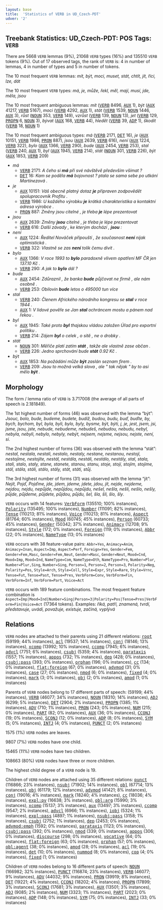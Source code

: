 ```yaml
---
layout: base
title:  'Statistics of VERB in UD_Czech-PDT'
udver: '2'
---
```


## Treebank Statistics: UD_Czech-PDT: POS Tags: `VERB`

There are 5668 `VERB` lemmas (9%), 21068 `VERB` types (16%) and 135510 `VERB` tokens (9%).
Out of 17 observed tags, the rank of `VERB` is: 4 in number of lemmas, 4 in number of types and 5 in number of tokens.

The 10 most frequent `VERB` lemmas: <em>mít, být, moci, muset, stát, chtít, jít, říci, lze, dát</em>

The 10 most frequent `VERB` types:  <em>má, je, může, řekl, měl, mají, musí, jde, měla, jsou</em>

The 10 most frequent ambiguous lemmas: <em>mít</em> (<tt><a href="cs_pdt-pos-VERB.html">VERB</a></tt> 8496, <tt><a href="cs_pdt-pos-AUX.html">AUX</a></tt> 1), <em>být</em> (<tt><a href="cs_pdt-pos-AUX.html">AUX</a></tt> 41217, <tt><a href="cs_pdt-pos-VERB.html">VERB</a></tt> 5167), <em>moci</em> (<tt><a href="cs_pdt-pos-VERB.html">VERB</a></tt> 4292, <tt><a href="cs_pdt-pos-AUX.html">AUX</a></tt> 1), <em>stát</em> (<tt><a href="cs_pdt-pos-VERB.html">VERB</a></tt> 1539, <tt><a href="cs_pdt-pos-NOUN.html">NOUN</a></tt> 1446, <tt><a href="cs_pdt-pos-AUX.html">AUX</a></tt> 3), <em>růst</em> (<tt><a href="cs_pdt-pos-NOUN.html">NOUN</a></tt> 353, <tt><a href="cs_pdt-pos-VERB.html">VERB</a></tt> 149), <em>vzrůst</em> (<tt><a href="cs_pdt-pos-VERB.html">VERB</a></tt> 139, <tt><a href="cs_pdt-pos-NOUN.html">NOUN</a></tt> 13), <em>jet</em> (<tt><a href="cs_pdt-pos-VERB.html">VERB</a></tt> 129, <tt><a href="cs_pdt-pos-PROPN.html">PROPN</a></tt> 6, <tt><a href="cs_pdt-pos-NOUN.html">NOUN</a></tt> 3), <em>bývat</em> (<tt><a href="cs_pdt-pos-AUX.html">AUX</a></tt> 168, <tt><a href="cs_pdt-pos-VERB.html">VERB</a></tt> 44), <em>hledět</em> (<tt><a href="cs_pdt-pos-VERB.html">VERB</a></tt> 39, <tt><a href="cs_pdt-pos-ADP.html">ADP</a></tt> 1), <em>škodit</em> (<tt><a href="cs_pdt-pos-VERB.html">VERB</a></tt> 18, <tt><a href="cs_pdt-pos-NOUN.html">NOUN</a></tt> 1)

The 10 most frequent ambiguous types:  <em>má</em> (<tt><a href="cs_pdt-pos-VERB.html">VERB</a></tt> 2171, <tt><a href="cs_pdt-pos-DET.html">DET</a></tt> 16), <em>je</em> (<tt><a href="cs_pdt-pos-AUX.html">AUX</a></tt> 10151, <tt><a href="cs_pdt-pos-VERB.html">VERB</a></tt> 1986, <tt><a href="cs_pdt-pos-PRON.html">PRON</a></tt> 887), <em>jsou</em> (<tt><a href="cs_pdt-pos-AUX.html">AUX</a></tt> 2639, <tt><a href="cs_pdt-pos-VERB.html">VERB</a></tt> 616), <em>není</em> (<tt><a href="cs_pdt-pos-AUX.html">AUX</a></tt> 1224, <tt><a href="cs_pdt-pos-VERB.html">VERB</a></tt> 322), <em>bylo</em> (<tt><a href="cs_pdt-pos-AUX.html">AUX</a></tt> 1366, <tt><a href="cs_pdt-pos-VERB.html">VERB</a></tt> 290), <em>bude</em> (<tt><a href="cs_pdt-pos-AUX.html">AUX</a></tt> 2454, <tt><a href="cs_pdt-pos-VERB.html">VERB</a></tt> 253), <em>stal</em> (<tt><a href="cs_pdt-pos-VERB.html">VERB</a></tt> 240, <tt><a href="cs_pdt-pos-AUX.html">AUX</a></tt> 1), <em>byl</em> (<tt><a href="cs_pdt-pos-AUX.html">AUX</a></tt> 1945, <tt><a href="cs_pdt-pos-VERB.html">VERB</a></tt> 214), <em>stát</em> (<tt><a href="cs_pdt-pos-NOUN.html">NOUN</a></tt> 301, <tt><a href="cs_pdt-pos-VERB.html">VERB</a></tt> 226), <em>být</em> (<tt><a href="cs_pdt-pos-AUX.html">AUX</a></tt> 1853, <tt><a href="cs_pdt-pos-VERB.html">VERB</a></tt> 209)


* <em>má</em>
  * <tt><a href="cs_pdt-pos-VERB.html">VERB</a></tt> 2171: <em>A čeho si <b>má</b> při své návštěvě především všímat ?</em>
  * <tt><a href="cs_pdt-pos-DET.html">DET</a></tt> 16: <em>Kam se poděla <b>má</b> bojovnost ? ptala se sama sebe po utkání Martinezová .</em>
* <em>je</em>
  * <tt><a href="cs_pdt-pos-AUX.html">AUX</a></tt> 10151: <em>Váš obecně platný dotaz <b>je</b> připraven zodpovědět spolupracovník Profitu .</em>
  * <tt><a href="cs_pdt-pos-VERB.html">VERB</a></tt> 1986: <em>U každého výrobku <b>je</b> krátká charakteristika a kontaktní adresa výrobce .</em>
  * <tt><a href="cs_pdt-pos-PRON.html">PRON</a></tt> 887: <em>Změny jsou citelné , je třeba <b>je</b> lépe prezentovat</em>
* <em>jsou</em>
  * <tt><a href="cs_pdt-pos-AUX.html">AUX</a></tt> 2639: <em>Změny <b>jsou</b> citelné , je třeba je lépe prezentovat</em>
  * <tt><a href="cs_pdt-pos-VERB.html">VERB</a></tt> 616: <em>Další závady , ke kterým dochází , <b>jsou</b> :</em>
* <em>není</em>
  * <tt><a href="cs_pdt-pos-AUX.html">AUX</a></tt> 1224: <em>Ředitel Nováček připouští , že současnost <b>není</b> nijak optimistická .</em>
  * <tt><a href="cs_pdt-pos-VERB.html">VERB</a></tt> 322: <em>Vlastně se zas <b>není</b> tolik čemu divit .</em>
* <em>bylo</em>
  * <tt><a href="cs_pdt-pos-AUX.html">AUX</a></tt> 1366: <em>V roce 1993 to <b>bylo</b> paradoxně vlivem opatření MF ČR jen 137.10 Kč .</em>
  * <tt><a href="cs_pdt-pos-VERB.html">VERB</a></tt> 290: <em>A jak to <b>bylo</b> dál ?</em>
* <em>bude</em>
  * <tt><a href="cs_pdt-pos-AUX.html">AUX</a></tt> 2454: <em>Zdůraznil , že banka <b>bude</b> půjčovat ne firmě , ale nám osobně .</em>
  * <tt><a href="cs_pdt-pos-VERB.html">VERB</a></tt> 253: <em>Obilovin <b>bude</b> letos o 495000 tun více</em>
* <em>stal</em>
  * <tt><a href="cs_pdt-pos-VERB.html">VERB</a></tt> 240: <em>Členem Afrického národního kongresu se <b>stal</b> v roce 1944 .</em>
  * <tt><a href="cs_pdt-pos-AUX.html">AUX</a></tt> 1: <em>V lidové pověře se Jan <b>stal</b> ochráncem mostu a pánem nad řekou .</em>
* <em>byl</em>
  * <tt><a href="cs_pdt-pos-AUX.html">AUX</a></tt> 1945: <em>Také proto <b>byl</b> thajskou vládou založen Úřad pro exportní politiku .</em>
  * <tt><a href="cs_pdt-pos-VERB.html">VERB</a></tt> 214: <em>Zájem <b>byl</b> o celek , o sítě , ne o drobky .</em>
* <em>stát</em>
  * <tt><a href="cs_pdt-pos-NOUN.html">NOUN</a></tt> 301: <em>Měřiče platí zatím <b>stát</b> , takže ale vlastně zase občan .</em>
  * <tt><a href="cs_pdt-pos-VERB.html">VERB</a></tt> 226: <em>Jedno sprchování bude <b>stát</b> 0.92 Kč .</em>
* <em>být</em>
  * <tt><a href="cs_pdt-pos-AUX.html">AUX</a></tt> 1853: <em>Na požádání může <b>být</b> zaslán seznam firem .</em>
  * <tt><a href="cs_pdt-pos-VERB.html">VERB</a></tt> 209: <em>Jsou to možná velká slova , ale " tak nějak " by to asi mělo <b>být</b> .</em>

## Morphology

The form / lemma ratio of `VERB` is 3.717008 (the average of all parts of speech is 2.181849).

The 1st highest number of forms (46) was observed with the lemma “být”: <em>Jsouc, bolo, bude, budeme, budete, budiž, budou, budu, buď, buďte, by, bych, bychom, byl, byla, byli, bylo, byly, bysme, být, býti, j, je, jest, jsem, jsi, jsme, jsou, jste, nebude, nebudeme, nebudeš, nebudou, nebudu, nebyl, nebyla, nebyli, nebylo, nebyly, nebýt, nejsem, nejsme, nejsou, nejste, není, si</em>.

The 2nd highest number of forms (36) was observed with the lemma “stát”: <em>nestal, nestala, nestali, nestalo, nestaly, nestane, nestanou, nestojí, nestojíme, nestojíte, nestál, nestála, nestáli, nestálo, nestály, stal, stala, stali, stalo, staly, stane, stanete, stanou, stanu, stoje, stojí, stojím, stojíme, stál, stála, stáli, stálo, stály, stát, státi, stůj</em>.

The 3rd highest number of forms (31) was observed with the lemma “jít”: <em>Nejít, Pojď, Pojďme, jde, jdem, jdeme, jdete, jdou, jít, nejde, nejdeme, nejdou, nejdu, nepůjde, nepůjdou, nepůjdu, nešel, nešla, nešli, nešlo, nešly, půjde, půjdeme, půjdete, půjdou, půjdu, šel, šla, šli, šlo, šly</em>.

`VERB` occurs with 14 features: <tt><a href="cs_pdt-feat-VerbForm.html">VerbForm</a></tt> (135510; 100% instances), <tt><a href="cs_pdt-feat-Polarity.html">Polarity</a></tt> (135495; 100% instances), <tt><a href="cs_pdt-feat-Number.html">Number</a></tt> (111091; 82% instances), <tt><a href="cs_pdt-feat-Tense.html">Tense</a></tt> (110213; 81% instances), <tt><a href="cs_pdt-feat-Voice.html">Voice</a></tt> (110213; 81% instances), <tt><a href="cs_pdt-feat-Aspect.html">Aspect</a></tt> (81764; 60% instances), <tt><a href="cs_pdt-feat-Mood.html">Mood</a></tt> (60745; 45% instances), <tt><a href="cs_pdt-feat-Person.html">Person</a></tt> (60733; 45% instances), <tt><a href="cs_pdt-feat-Gender.html">Gender</a></tt> (50342; 37% instances), <tt><a href="cs_pdt-feat-Animacy.html">Animacy</a></tt> (12708; 9% instances), <tt><a href="cs_pdt-feat-Style.html">Style</a></tt> (172; 0% instances), <tt><a href="cs_pdt-feat-Foreign.html">Foreign</a></tt> (119; 0% instances), <tt><a href="cs_pdt-feat-Abbr.html">Abbr</a></tt> (22; 0% instances), <tt><a href="cs_pdt-feat-NameType.html">NameType</a></tt> (13; 0% instances)

`VERB` occurs with 38 feature-value pairs: `Abbr=Yes`, `Animacy=Anim`, `Animacy=Inan`, `Aspect=Imp`, `Aspect=Perf`, `Foreign=Yes`, `Gender=Fem`, `Gender=Fem,Masc`, `Gender=Fem,Neut`, `Gender=Masc`, `Gender=Neut`, `Mood=Cnd`, `Mood=Imp`, `Mood=Ind`, `NameType=Com`, `NameType=Oth`, `NameType=Pro`, `Number=Plur`, `Number=Plur,Sing`, `Number=Sing`, `Person=1`, `Person=2`, `Person=3`, `Polarity=Neg`, `Polarity=Pos`, `Style=Arch`, `Style=Coll`, `Style=Expr`, `Style=Rare`, `Style=Vrnc`, `Tense=Fut`, `Tense=Past`, `Tense=Pres`, `VerbForm=Conv`, `VerbForm=Fin`, `VerbForm=Inf`, `VerbForm=Part`, `Voice=Act`

`VERB` occurs with 189 feature combinations.
The most frequent feature combination is `Aspect=Imp|Mood=Ind|Number=Sing|Person=3|Polarity=Pos|Tense=Pres|VerbForm=Fin|Voice=Act` (17364 tokens).
Examples: <em>říká, patří, znamená, tvrdí, představuje, uvádí, považuje, existuje, začíná, vyplývá</em>


## Relations

`VERB` nodes are attached to their parents using 21 different relations: <tt><a href="cs_pdt-dep-root.html">root</a></tt> (59199; 44% instances), <tt><a href="cs_pdt-dep-acl.html">acl</a></tt> (19537; 14% instances), <tt><a href="cs_pdt-dep-conj.html">conj</a></tt> (18146; 13% instances), <tt><a href="cs_pdt-dep-xcomp.html">xcomp</a></tt> (13992; 10% instances), <tt><a href="cs_pdt-dep-ccomp.html">ccomp</a></tt> (7945; 6% instances), <tt><a href="cs_pdt-dep-advcl.html">advcl</a></tt> (7751; 6% instances), <tt><a href="cs_pdt-dep-csubj.html">csubj</a></tt> (5359; 4% instances), <tt><a href="cs_pdt-dep-parataxis.html">parataxis</a></tt> (1557; 1% instances), <tt><a href="cs_pdt-dep-appos.html">appos</a></tt> (732; 1% instances), <tt><a href="cs_pdt-dep-dep.html">dep</a></tt> (428; 0% instances), <tt><a href="cs_pdt-dep-csubj-pass.html">csubj:pass</a></tt> (393; 0% instances), <tt><a href="cs_pdt-dep-orphan.html">orphan</a></tt> (196; 0% instances), <tt><a href="cs_pdt-dep-cc.html">cc</a></tt> (134; 0% instances), <tt><a href="cs_pdt-dep-flat-foreign.html">flat:foreign</a></tt> (67; 0% instances), <tt><a href="cs_pdt-dep-advmod.html">advmod</a></tt> (31; 0% instances), <tt><a href="cs_pdt-dep-case.html">case</a></tt> (27; 0% instances), <tt><a href="cs_pdt-dep-nmod.html">nmod</a></tt> (6; 0% instances), <tt><a href="cs_pdt-dep-fixed.html">fixed</a></tt> (4; 0% instances), <tt><a href="cs_pdt-dep-mark.html">mark</a></tt> (3; 0% instances), <tt><a href="cs_pdt-dep-obj.html">obj</a></tt> (2; 0% instances), <tt><a href="cs_pdt-dep-amod.html">amod</a></tt> (1; 0% instances)

Parents of `VERB` nodes belong to 17 different parts of speech:  (59199; 44% instances), <tt><a href="cs_pdt-pos-VERB.html">VERB</a></tt> (46077; 34% instances), <tt><a href="cs_pdt-pos-NOUN.html">NOUN</a></tt> (18310; 14% instances), <tt><a href="cs_pdt-pos-ADJ.html">ADJ</a></tt> (6299; 5% instances), <tt><a href="cs_pdt-pos-DET.html">DET</a></tt> (2904; 2% instances), <tt><a href="cs_pdt-pos-PROPN.html">PROPN</a></tt> (1385; 1% instances), <tt><a href="cs_pdt-pos-ADV.html">ADV</a></tt> (710; 1% instances), <tt><a href="cs_pdt-pos-PRON.html">PRON</a></tt> (243; 0% instances), <tt><a href="cs_pdt-pos-NUM.html">NUM</a></tt> (215; 0% instances), <tt><a href="cs_pdt-pos-PART.html">PART</a></tt> (82; 0% instances), <tt><a href="cs_pdt-pos-AUX.html">AUX</a></tt> (36; 0% instances), <tt><a href="cs_pdt-pos-CCONJ.html">CCONJ</a></tt> (19; 0% instances), <tt><a href="cs_pdt-pos-SCONJ.html">SCONJ</a></tt> (12; 0% instances), <tt><a href="cs_pdt-pos-ADP.html">ADP</a></tt> (8; 0% instances), <tt><a href="cs_pdt-pos-SYM.html">SYM</a></tt> (5; 0% instances), <tt><a href="cs_pdt-pos-INTJ.html">INTJ</a></tt> (4; 0% instances), <tt><a href="cs_pdt-pos-PUNCT.html">PUNCT</a></tt> (2; 0% instances)

1575 (1%) `VERB` nodes are leaves.

9807 (7%) `VERB` nodes have one child.

15465 (11%) `VERB` nodes have two children.

108663 (80%) `VERB` nodes have three or more children.

The highest child degree of a `VERB` node is 19.

Children of `VERB` nodes are attached using 35 different relations: <tt><a href="cs_pdt-dep-punct.html">punct</a></tt> (116866; 23% instances), <tt><a href="cs_pdt-dep-nsubj.html">nsubj</a></tt> (71902; 14% instances), <tt><a href="cs_pdt-dep-obl.html">obl</a></tt> (67714; 13% instances), <tt><a href="cs_pdt-dep-obj.html">obj</a></tt> (61179; 12% instances), <tt><a href="cs_pdt-dep-advmod.html">advmod</a></tt> (41421; 8% instances), <tt><a href="cs_pdt-dep-conj.html">conj</a></tt> (19016; 4% instances), <tt><a href="cs_pdt-dep-mark.html">mark</a></tt> (18240; 4% instances), <tt><a href="cs_pdt-dep-cc.html">cc</a></tt> (18036; 4% instances), <tt><a href="cs_pdt-dep-expl-pv.html">expl:pv</a></tt> (16638; 3% instances), <tt><a href="cs_pdt-dep-obl-arg.html">obl:arg</a></tt> (15990; 3% instances), <tt><a href="cs_pdt-dep-xcomp.html">xcomp</a></tt> (15137; 3% instances), <tt><a href="cs_pdt-dep-aux.html">aux</a></tt> (13497; 3% instances), <tt><a href="cs_pdt-dep-ccomp.html">ccomp</a></tt> (9547; 2% instances), <tt><a href="cs_pdt-dep-advcl.html">advcl</a></tt> (6966; 1% instances), <tt><a href="cs_pdt-dep-iobj.html">iobj</a></tt> (5324; 1% instances), <tt><a href="cs_pdt-dep-expl-pass.html">expl:pass</a></tt> (4897; 1% instances), <tt><a href="cs_pdt-dep-nsubj-pass.html">nsubj:pass</a></tt> (3158; 1% instances), <tt><a href="cs_pdt-dep-csubj.html">csubj</a></tt> (2752; 1% instances), <tt><a href="cs_pdt-dep-dep.html">dep</a></tt> (2453; 0% instances), <tt><a href="cs_pdt-dep-advmod-emph.html">advmod:emph</a></tt> (1592; 0% instances), <tt><a href="cs_pdt-dep-parataxis.html">parataxis</a></tt> (1123; 0% instances), <tt><a href="cs_pdt-dep-csubj-pass.html">csubj:pass</a></tt> (392; 0% instances), <tt><a href="cs_pdt-dep-nmod.html">nmod</a></tt> (339; 0% instances), <tt><a href="cs_pdt-dep-appos.html">appos</a></tt> (306; 0% instances), <tt><a href="cs_pdt-dep-discourse.html">discourse</a></tt> (298; 0% instances), <tt><a href="cs_pdt-dep-vocative.html">vocative</a></tt> (64; 0% instances), <tt><a href="cs_pdt-dep-flat-foreign.html">flat:foreign</a></tt> (63; 0% instances), <tt><a href="cs_pdt-dep-orphan.html">orphan</a></tt> (57; 0% instances), <tt><a href="cs_pdt-dep-obl-agent.html">obl:agent</a></tt> (38; 0% instances), <tt><a href="cs_pdt-dep-amod.html">amod</a></tt> (28; 0% instances), <tt><a href="cs_pdt-dep-acl.html">acl</a></tt> (19; 0% instances), <tt><a href="cs_pdt-dep-det.html">det</a></tt> (10; 0% instances), <tt><a href="cs_pdt-dep-nummod.html">nummod</a></tt> (8; 0% instances), <tt><a href="cs_pdt-dep-cop.html">cop</a></tt> (4; 0% instances), <tt><a href="cs_pdt-dep-fixed.html">fixed</a></tt> (1; 0% instances)

Children of `VERB` nodes belong to 16 different parts of speech: <tt><a href="cs_pdt-pos-NOUN.html">NOUN</a></tt> (166982; 32% instances), <tt><a href="cs_pdt-pos-PUNCT.html">PUNCT</a></tt> (116874; 23% instances), <tt><a href="cs_pdt-pos-VERB.html">VERB</a></tt> (46077; 9% instances), <tt><a href="cs_pdt-pos-ADV.html">ADV</a></tt> (44032; 9% instances), <tt><a href="cs_pdt-pos-PRON.html">PRON</a></tt> (39919; 8% instances), <tt><a href="cs_pdt-pos-DET.html">DET</a></tt> (19221; 4% instances), <tt><a href="cs_pdt-pos-CCONJ.html">CCONJ</a></tt> (18202; 4% instances), <tt><a href="cs_pdt-pos-PROPN.html">PROPN</a></tt> (17899; 3% instances), <tt><a href="cs_pdt-pos-SCONJ.html">SCONJ</a></tt> (17681; 3% instances), <tt><a href="cs_pdt-pos-AUX.html">AUX</a></tt> (13501; 3% instances), <tt><a href="cs_pdt-pos-ADJ.html">ADJ</a></tt> (9085; 2% instances), <tt><a href="cs_pdt-pos-NUM.html">NUM</a></tt> (3323; 1% instances), <tt><a href="cs_pdt-pos-PART.html">PART</a></tt> (2023; 0% instances), <tt><a href="cs_pdt-pos-ADP.html">ADP</a></tt> (148; 0% instances), <tt><a href="cs_pdt-pos-SYM.html">SYM</a></tt> (75; 0% instances), <tt><a href="cs_pdt-pos-INTJ.html">INTJ</a></tt> (33; 0% instances)


